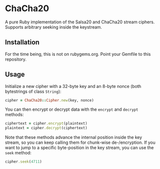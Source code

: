 # ChaCha20

A pure Ruby implementation of the Salsa20 and ChaCha20 stream ciphers. Supports arbitrary seeking inside the keystream.

## Installation

For the time being, this is not on rubygems.org. Point your Gemfile to this repository.

## Usage

Initialize a new cipher with a 32-byte key and an 8-byte nonce (both bytestrings of class `String`):

```ruby
cipher = ChaCha20::Cipher.new(key, nonce)
```

You can then encrypt or decrypt data with the `encrypt` and `decrypt` methods:

```ruby
ciphertext = cipher.encrypt(plaintext)
plaintext = cipher.decrypt(ciphertext)
```

Note that these methods advance the internal position inside the key stream, so you can keep calling them for chunk-wise
de-/encryption. If you want to jump to a specific byte-position in the key stream, you can use the `seek` method:

```ruby
cipher.seek(4711)
```
